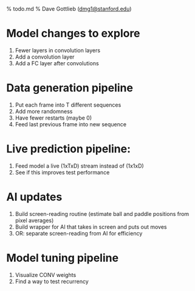 % todo.md
% Dave Gottlieb (dmg1@stanford.edu)

Model changes to explore 
=====

1. Fewer layers in convolution layers
2. Add a convolution layer
3. Add a FC layer after convolutions


Data generation pipeline
=====

1. Put each frame into T different sequences
2. Add more randomness
3. Have fewer restarts (maybe 0)
4. Feed last previous frame into new sequence

Live prediction pipeline: 
=====

1. Feed model a live (1xTxD) stream instead of (1x1xD)
2. See if this improves test performance


AI updates
=====

1. Build screen-reading routine (estimate ball and paddle positions from pixel averages)
2. Build wrapper for AI that takes in screen and puts out moves
3. OR: separate screen-reading from AI for efficiency 

Model tuning pipeline
=====

1. Visualize CONV weights
2. Find a way to test recurrency